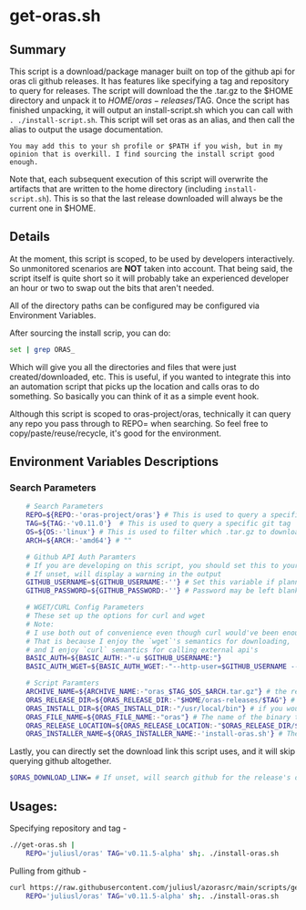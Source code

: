 # get-oras.sh

## Summary
This script is a download/package manager built on top of the github api for oras cli github releases. 
It has features like specifying a tag and repository to query for releases.
The script will download the the .tar.gz to the $HOME directory and unpack it to $HOME/oras-releases/$TAG.
Once the script has finished unpacking, it will output an install-script.sh which you can call with `. ./install-script.sh`. This script 
will set oras as an alias, and then call the alias to output the usage documentation. 

```opinion
You may add this to your sh profile or $PATH if you wish, but in my opinion that is overkill. I find sourcing the install script good
enough.
```

Note that, each subsequent execution of this script will overwrite the artifacts that are written to the home directory (including `install-script.sh`). 
This is so that the last release downloaded will always be the current one in $HOME.

## Details
At the moment, this script is scoped, to be used by developers interactively. So unmonitored scenarios are 
**NOT** taken into account. That being said, the script itself is quite short so it will probably take an 
experienced developer an hour or two to swap out the bits that aren't needed.

All of the directory paths can be configured may be configured via Environment Variables. 

After sourcing the install scrip, you can do:

```sh
set | grep ORAS_
```

Which will give you all the directories and files that were just created/downloaded, etc. This is useful, 
if you wanted to integrate this into an automation script that picks up the location and calls oras to do something. 
So basically you can think of it as a simple event hook.

Although this script is scoped to oras-project/oras, technically it can query any repo you pass through to REPO= when searching.
So feel free to copy/paste/reuse/recycle, it's good for the environment.

## Environment Variables Descriptions

### Search Parameters
```sh
    # Search Parameters
    REPO=${REPO:-'oras-project/oras'} # This is used to query a specific github repo 
    TAG=${TAG:-'v0.11.0'}  # This is used to query a specific git tag
    OS=${OS:-'linux'} # This is used to filter which .tar.gz to download
    ARCH=${ARCH:-'amd64'} # ""

    # Github API Auth Paramters
    # If you are developing on this script, you should set this to your github username. Password may be left blank. Otherwise you will be quickly throttled.
    # If unset, will display a warning in the output
    GITHUB_USERNAME=${GITHUB_USERNAME:-''} # Set this variable if planning on calling frequently
    GITHUB_PASSWORD=${GITHUB_PASSWORD:-''} # Password may be left blank.

    # WGET/CURL Config Parameters
    # These set up the options for curl and wget
    # Note:
    # I use both out of convenience even though curl would've been enough.
    # That is because I enjoy the `wget`'s semantics for downloading, 
    # and I enjoy `curl` semantics for calling external api's
    BASIC_AUTH=${BASIC_AUTH:-"-u $GITHUB_USERNAME:"}
    BASIC_AUTH_WGET=${BASIC_AUTH_WGET:-"--http-user=$GITHUB_USERNAME --http-password=$GITHUB_PASSWORD"}
```

```sh
    # Script Paramters
    ARCHIVE_NAME=${ARCHIVE_NAME:-"oras_$TAG_$OS_$ARCH.tar.gz"} # the release will be downloaded to this file
    ORAS_RELEASE_DIR=${ORAS_RELEASE_DIR:-"$HOME/oras-releases/$TAG"} # this is the release directory for the tag
    ORAS_INSTALL_DIR=${ORAS_INSTALL_DIR:-"/usr/local/bin"} # if you would like to use this from $PATH this is the correct install directory
    ORAS_FILE_NAME=${ORAS_FILE_NAME:-"oras"} # The name of the binary that the archive unpacks, if you wanted to use this with another repo you might want to set this as well
    ORAS_RELEASE_LOCATION=${ORAS_RELEASE_LOCATION:-"$ORAS_RELEASE_DIR/$ORAS_FILE_NAME"} # This is the full path to the current set release
    ORAS_INSTALLER_NAME=${ORAS_INSTALLER_NAME:-'install-oras.sh'} # The name of the install script that will be called after this script
```

Lastly, you can directly set the download link this script uses, and it will skip querying github altogether.

```sh
$ORAS_DOWNLOAD_LINK= # If unset, will search github for the release's download link
```

## Usages:

Specifying repository and tag - 
```sh
.//get-oras.sh | 
    REPO='juliusl/oras' TAG='v0.11.5-alpha' sh;. ./install-oras.sh
```

Pulling from github -
```sh
curl https://raw.githubusercontent.com/juliusl/azorasrc/main/scripts/get-oras.sh | 
    REPO='juliusl/oras' TAG='v0.11.5-alpha' sh;. ./install-oras.sh
```
